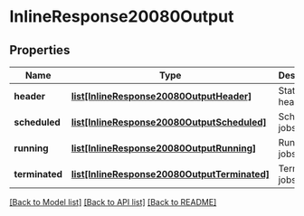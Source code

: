 # InlineResponse20080Output

## Properties
Name | Type | Description | Notes
------------ | ------------- | ------------- | -------------
**header** | [**list[InlineResponse20080OutputHeader]**](InlineResponse20080OutputHeader.md) | Status header | [optional] 
**scheduled** | [**list[InlineResponse20080OutputScheduled]**](InlineResponse20080OutputScheduled.md) | Scheduled jobs | [optional] 
**running** | [**list[InlineResponse20080OutputRunning]**](InlineResponse20080OutputRunning.md) | Running jobs | [optional] 
**terminated** | [**list[InlineResponse20080OutputTerminated]**](InlineResponse20080OutputTerminated.md) | Terminated jobs | [optional] 

[[Back to Model list]](../README.md#documentation-for-models) [[Back to API list]](../README.md#documentation-for-api-endpoints) [[Back to README]](../README.md)

